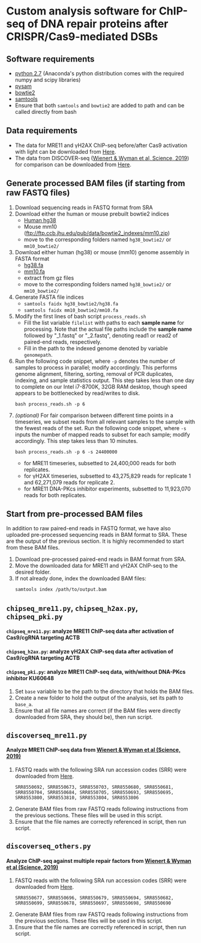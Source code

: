 Custom analysis software for ChIP-seq of DNA repair proteins after CRISPR/Cas9-mediated DSBs
====

## Software requirements
- [python 2.7](https://www.anaconda.com/distribution/) (Anaconda's python distribution comes with the required numpy and scipy libraries)
- [pysam](https://pysam.readthedocs.io/en/latest/installation.html)
- [bowtie2](http://bowtie-bio.sourceforge.net/bowtie2/index.shtml)
- [samtools](http://www.htslib.org/download/)
- Ensure that both `samtools` and `bowtie2` are added to path and can be called directly from bash

## Data requirements
- The data for MRE11 and γH2AX ChIP-seq before/after Cas9 activation with light can be downloaded from [Here](https://www.ncbi.nlm.nih.gov/bioproject/PRJNA609749).
- The data from DISCOVER-seq ([Wienert & Wyman et al, Science, 2019](https://www.ncbi.nlm.nih.gov/pubmed/31000663)) for comparison can be downloaded from [Here](https://www.ncbi.nlm.nih.gov/bioproject/PRJNA509652).

## Generate processed BAM files (if starting from raw FASTQ files)
1. Download sequencing reads in FASTQ format from SRA
2. Download either the human or mouse prebuilt bowtie2 indices
    - [Human hg38](http://ftp.ncbi.nlm.nih.gov/genomes/archive/old_genbank/Eukaryotes/vertebrates_mammals/Homo_sapiens/GRCh38/seqs_for_alignment_pipelines/GCA_000001405.15_GRCh38_no_alt_analysis_set.fna.bowtie_index.tar.gz)
    - Mouse mm10 (ftp://ftp.ccb.jhu.edu/pub/data/bowtie2_indexes/mm10.zip)
    - move to the corresponding folders named `hg38_bowtie2/` or `mm10_bowtie2/`
3. Download either human (hg38) or mouse (mm10) genome assembly in FASTA format
    - [hg38.fa](https://hgdownload.cse.ucsc.edu/goldenpath/hg38/bigZips/hg38.fa.gz)
    - [mm10.fa](http://hgdownload.cse.ucsc.edu/goldenPath/mm10/bigZips/mm10.fa.gz)
    - extract from gz files
    - move to the corresponding folders named `hg38_bowtie2/` or `mm10_bowtie2/`
4. Generate FASTA file indices
    - `samtools faidx hg38_bowtie2/hg38.fa`
    - `samtools faidx mm10_bowtie2/mm10.fa`
5. Modify the first lines of bash script `process_reads.sh`
    - Fill the list variable `filelist` with paths to each **sample name** for processing. Note that the actual file paths include the **sample name** followed by "\_1.fastq" or "\_2.fastq", denoting read1 or read2 of paired-end reads, respectively.
    - Fill in the path to the indexed genome denoted by variable `genomepath`.
6. Run the following code snippet, where `-p` denotes the number of samples to process in parallel; modify accordingly. This performs genome alignment, filtering, sorting, removal of PCR duplicates, indexing, and sample statistics output. This step takes less than one day to complete on our Intel i7-8700K, 32GB RAM desktop, though speed appears to be bottlenecked by read/writes to disk.
    ```
    bash process_reads.sh -p 6
    ```
7. *(optional)* For fair comparison between different time points in a timeseries, we subset reads from all relevant samples to the sample with the fewest reads of the set. Run the following code snippet, where `-s` inputs the number of mapped reads to subset for each sample; modify accordingly. This step takes less than 10 minutes.
    ```
    bash process_reads.sh -p 6 -s 24400000
    ```
    - for MRE11 timeseries, subsetted to 24,400,000 reads for both replicates.
    - for γH2AX timeseries, subsetted to 43,275,829 reads for replicate 1 and 62,271,079 reads for replicate 2.
    - for MRE11 DNA-PKcs inhibitor experiments, subsetted to 11,923,070 reads for both replicates.

## Start from pre-processed BAM files
In addition to raw paired-end reads in FASTQ format, we have also uploaded pre-processed sequencing reads in BAM format to SRA. These are the output of the previous section. It is highly recommended to start from these BAM files.
1. Download pre-processed paired-end reads in BAM format from SRA.
2. Move the downloaded data for MRE11 and γH2AX ChIP-seq to the desired folder.
3. If not already done, index the downloaded BAM files:
    ```
    samtools index /path/to/output.bam
    ```

## `chipseq_mre11.py`, `chipseq_h2ax.py`, `chipseq_pki.py`
#### `chipseq_mre11.py`: analyze MRE11 ChIP-seq data after activation of Cas9/cgRNA targeting ACTB
#### `chipseq_h2ax.py`: analyze γH2AX ChIP-seq data after activation of Cas9/cgRNA targeting ACTB
#### `chipseq_pki.py`: analyze MRE11 ChIP-seq data, with/without DNA-PKcs inhibitor KU60648
1. Set `base` variable to be the path to the directory that holds the BAM files.
2. Create a new folder to hold the output of the analysis, set its path to `base_a`.
3. Ensure that all file names are correct (if the BAM files were directly downloaded from SRA, they should be), then run script.

## `discoverseq_mre11.py`
#### Analyze MRE11 ChIP-seq data from [Wienert & Wyman et al (Science, 2019)](https://www.ncbi.nlm.nih.gov/pubmed/31000663)
1. FASTQ reads with the following SRA run accession codes (SRR) were downloaded from [Here](https://www.ncbi.nlm.nih.gov/bioproject/PRJNA509652).
    ```
    SRR8550692, SRR8550673, SRR8550703, SRR8550680, SRR8550681, SRR8550704, SRR8550684, SRR8550705, SRR8550693, SRR8550695, SRR8553800, SRR8553810, SRR8553804, SRR8553806
    ```
2. Generate BAM files from raw FASTQ reads following instructions from the previous sections. These files will be used in this script.
3. Ensure that the file names are correctly referenced in script, then run script.

## `discoverseq_others.py`
#### Analyze ChIP-seq against multiple repair factors from [Wienert & Wyman et al (Science, 2019)](https://www.ncbi.nlm.nih.gov/pubmed/31000663)
1. FASTQ reads with the following SRA run accession codes (SRR) were downloaded from [Here](https://www.ncbi.nlm.nih.gov/bioproject/PRJNA509652).
    ```
    SRR8550677, SRR8550696, SRR8550679, SRR8550694, SRR8550682, SRR8550699, SRR8550678, SRR8550697, SRR8550698, SRR8550690
    ```
2. Generate BAM files from raw FASTQ reads following instructions from the previous sections. These files will be used in this script.
3. Ensure that the file names are correctly referenced in script, then run script.
